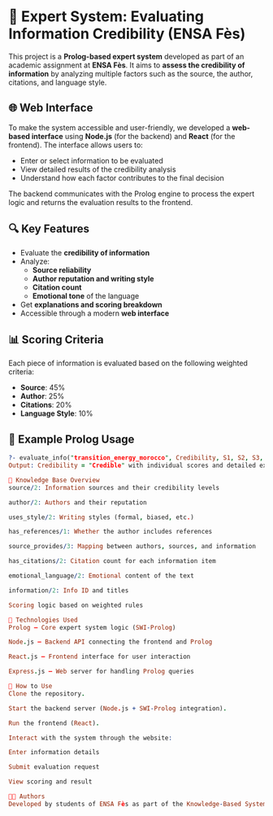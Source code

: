 # 🧠 Expert System: Evaluating Information Credibility (ENSA Fès)

This project is a **Prolog-based expert system** developed as part of an academic assignment at **ENSA Fès**. It aims to **assess the credibility of information** by analyzing multiple factors such as the source, the author, citations, and language style.

## 🌐 Web Interface

To make the system accessible and user-friendly, we developed a **web-based interface** using **Node.js** (for the backend) and **React** (for the frontend). The interface allows users to:

- Enter or select information to be evaluated
- View detailed results of the credibility analysis
- Understand how each factor contributes to the final decision

The backend communicates with the Prolog engine to process the expert logic and returns the evaluation results to the frontend.

## 🔍 Key Features

- Evaluate the **credibility of information**
- Analyze:
  - **Source reliability**
  - **Author reputation and writing style**
  - **Citation count**
  - **Emotional tone** of the language
- Get **explanations and scoring breakdown**
- Accessible through a modern **web interface**

## 📊 Scoring Criteria

Each piece of information is evaluated based on the following weighted criteria:

- **Source**: 45%
- **Author**: 25%
- **Citations**: 20%
- **Language Style**: 10%

## 🧠 Example Prolog Usage

```prolog
?- evaluate_info("transition_energy_morocco", Credibility, S1, S2, S3, S4, Total, Explanation).
Output: Credibility = "Credible" with individual scores and detailed explanation.

📁 Knowledge Base Overview
source/2: Information sources and their credibility levels

author/2: Authors and their reputation

uses_style/2: Writing styles (formal, biased, etc.)

has_references/1: Whether the author includes references

source_provides/3: Mapping between authors, sources, and information

has_citations/2: Citation count for each information item

emotional_language/2: Emotional content of the text

information/2: Info ID and titles

Scoring logic based on weighted rules

🚀 Technologies Used
Prolog – Core expert system logic (SWI-Prolog)

Node.js – Backend API connecting the frontend and Prolog

React.js – Frontend interface for user interaction

Express.js – Web server for handling Prolog queries

🧪 How to Use
Clone the repository.

Start the backend server (Node.js + SWI-Prolog integration).

Run the frontend (React).

Interact with the system through the website:

Enter information details

Submit evaluation request

View scoring and result

👨‍🎓 Authors
Developed by students of ENSA Fès as part of the Knowledge-Based Systems module.